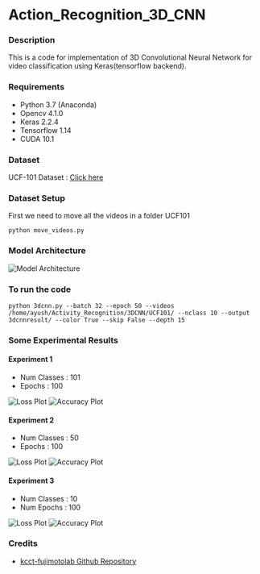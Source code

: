 # Action_Recognition_3D_CNN

### Description
This is a code for implementation of 3D Convolutional Neural Network for video classification using Keras(tensorflow backend).

### Requirements
* Python 3.7 (Anaconda)
* Opencv 4.1.0
* Keras 2.2.4
* Tensorflow 1.14
* CUDA 10.1

### Dataset
UCF-101 Dataset : [Click here](https://www.crcv.ucf.edu/data/UCF101.php)

### Dataset Setup
First we need to move all the videos in a folder UCF101
```
python move_videos.py
```
### Model Architecture
![Model Architecture](https://github.com/rayush7/Action_Recognition_3D_CNN/blob/master/test3_3dcnnresult_101/model.png)  

### To run the code
```
python 3dcnn.py --batch 32 --epoch 50 --videos /home/ayush/Activity_Recognition/3DCNN/UCF101/ --nclass 10 --output 3dcnnresult/ --color True --skip False --depth 15
```

### Some Experimental Results

#### Experiment 1
* Num Classes : 101
* Epochs : 100  

![Loss Plot](https://github.com/rayush7/Action_Recognition_3D_CNN/blob/master/test3_3dcnnresult_101/model_loss.png)
![Accuracy Plot](https://github.com/rayush7/Action_Recognition_3D_CNN/blob/master/test3_3dcnnresult_101/model_accuracy.png)

#### Experiment 2
* Num Classes : 50
* Epochs : 100  

![Loss Plot](https://github.com/rayush7/Action_Recognition_3D_CNN/blob/master/test2_3dcnnresult_50/model_loss.png)
![Accuracy Plot](https://github.com/rayush7/Action_Recognition_3D_CNN/blob/master/test2_3dcnnresult_50/model_accuracy.png)


#### Experiment 3
* Num Classes : 10
* Num Epochs : 100  

![Loss Plot](https://github.com/rayush7/Action_Recognition_3D_CNN/blob/master/test1_3dcnnresult_10/model_loss.png)
![Accuracy Plot](https://github.com/rayush7/Action_Recognition_3D_CNN/blob/master/test1_3dcnnresult_10/model_accuracy.png)

### Credits
* [kcct-fujimotolab Github Repository](https://github.com/kcct-fujimotolab/3DCNN)

